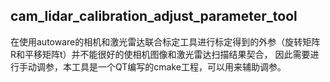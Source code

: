 ## cam_lidar_calibration_adjust_parameter_tool
在使用autoware的相机和激光雷达联合标定工具进行标定得到的外参（旋转矩阵R和平移矩阵t）并不能很好的使相机图像和激光雷达扫描结果契合，
因此需要进行手动调参，本工具是一个QT编写的cmake工程，可以用来辅助调参。



